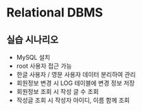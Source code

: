 # Relational DBMS
## 실습 시나리오
- MySQL 설치
- root 사용자 접근 가능
- 한글 사용자 / 영문 사용자 데이터 분리하여 관리
- 회원정보 변경 시 LOG 테이블에 변경 정보 저장
- 회원정보 조회 시 작성 글 수 조회
- 작성글 조회 시 작성자 아이디, 이름 함께 조회


